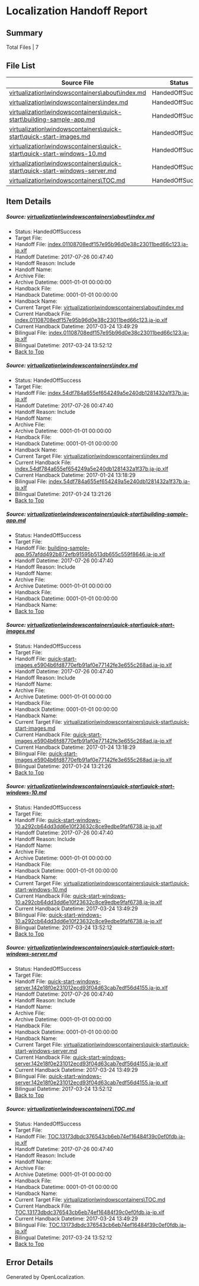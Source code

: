 # <a name='report-top'></a> Localization Handoff Report

## Summary
 Total Files | 7

## File List
 Source File | Status | Details 
 ----------- | ------ | ------- 
 [virtualization\windowscontainers\about\index.md](https://github.com/Microsoft/Virtualization-Documentation-Private/blob/015f8c438cd1e1331e5388280facce4b9ec939ac/virtualization/windowscontainers/about/index.md) | HandedOffSuccess | [Details](#3d1146f6e86ce65115fe0112bec6e2702930c4be258)
 [virtualization\windowscontainers\index.md](https://github.com/Microsoft/Virtualization-Documentation-Private/blob/015f8c438cd1e1331e5388280facce4b9ec939ac/virtualization/windowscontainers/index.md) | HandedOffSuccess | [Details](#2a38e8cac3c05530a301eeccff3eb4264ec1d702303)
 [virtualization\windowscontainers\quick-start\building-sample-app.md](https://github.com/Microsoft/Virtualization-Documentation-Private/blob/015f8c438cd1e1331e5388280facce4b9ec939ac/virtualization/windowscontainers/quick-start/building-sample-app.md) | HandedOffSuccess | [Details](#27b00cf53240390ddebd2317f50ff9d27408107d350)
 [virtualization\windowscontainers\quick-start\quick-start-images.md](https://github.com/Microsoft/Virtualization-Documentation-Private/blob/015f8c438cd1e1331e5388280facce4b9ec939ac/virtualization/windowscontainers/quick-start/quick-start-images.md) | HandedOffSuccess | [Details](#a2526650a760f984720638bafffdabb6c2cb3e00393)
 [virtualization\windowscontainers\quick-start\quick-start-windows-10.md](https://github.com/Microsoft/Virtualization-Documentation-Private/blob/015f8c438cd1e1331e5388280facce4b9ec939ac/virtualization/windowscontainers/quick-start/quick-start-windows-10.md) | HandedOffSuccess | [Details](#2c5742ba11f830762a337f31ebcd1ae700cb3905394)
 [virtualization\windowscontainers\quick-start\quick-start-windows-server.md](https://github.com/Microsoft/Virtualization-Documentation-Private/blob/015f8c438cd1e1331e5388280facce4b9ec939ac/virtualization/windowscontainers/quick-start/quick-start-windows-server.md) | HandedOffSuccess | [Details](#832e65fde23ce3195eb8bbb79b7fa4afa01d13f3395)
 [virtualization\windowscontainers\TOC.md](https://github.com/Microsoft/Virtualization-Documentation-Private/blob/015f8c438cd1e1331e5388280facce4b9ec939ac/virtualization/windowscontainers/TOC.md) | HandedOffSuccess | [Details](#03680574b0768722f41f88b54180078a3799f374402)

## Item Details
##### <a name='3d1146f6e86ce65115fe0112bec6e2702930c4be258'></a> Source: [virtualization\windowscontainers\about\index.md](https://github.com/Microsoft/Virtualization-Documentation-Private/blob/015f8c438cd1e1331e5388280facce4b9ec939ac/virtualization/windowscontainers/about/index.md)
* Status: HandedOffSuccess
* Target File: 
* Handoff File: [index.01108708edf157e95b96d0e38c23011bed66c123.ja-jp.xlf](https://github.com/MicrosoftDocs/Virtualization-Documentation-Private.handoff/blob/aa7b94393cc2407e0a633c4209c9d2ab1f8d9584/ol-handoff/MicrosoftDocs/Virtualization-Documentation-Private.ja-jp/live/index.01108708edf157e95b96d0e38c23011bed66c123.ja-jp.xlf)
* Handoff Datetime: 2017-07-26 00:47:40
* Handoff Reason: Include
* Handoff Name: 
* Archive File: 
* Archive Datetime: 0001-01-01 00:00:00
* Handback File: 
* Handback Datetime: 0001-01-01 00:00:00
* Handback Name: 
* Current Target File: [virtualization\windowscontainers\about\index.md](https://github.com/MicrosoftDocs/Virtualization-Documentation-Private.ja-jp/blob/91030ef0e75c0d62ca730a9927fb3c05707fb87f/virtualization/windowscontainers/about/index.md)
* Current Handback File: [index.01108708edf157e95b96d0e38c23011bed66c123.ja-jp.xlf](https://github.com/MicrosoftDocs/Virtualization-Documentation-Private.handback/blob/6969c74d9ea57e4b4be2660a95b860b9dc396fd6/ol-handback/Microsoft/Virtualization-Documentation-Private.ja-jp/live/index.01108708edf157e95b96d0e38c23011bed66c123.ja-jp.xlf)
* Current Handback Datetime: 2017-03-24 13:49:29
* Bilingual File: [index.01108708edf157e95b96d0e38c23011bed66c123.ja-jp.xlf](https://github.com/MicrosoftDocs/Virtualization-Documentation-Private.handback/blob/6969c74d9ea57e4b4be2660a95b860b9dc396fd6/ol-handback/Microsoft/Virtualization-Documentation-Private.ja-jp/live/index.01108708edf157e95b96d0e38c23011bed66c123.ja-jp.xlf)
* Bilingual Datetime: 2017-03-24 13:52:12
* [Back to Top](#report-top)

##### <a name='2a38e8cac3c05530a301eeccff3eb4264ec1d702303'></a> Source: [virtualization\windowscontainers\index.md](https://github.com/Microsoft/Virtualization-Documentation-Private/blob/015f8c438cd1e1331e5388280facce4b9ec939ac/virtualization/windowscontainers/index.md)
* Status: HandedOffSuccess
* Target File: 
* Handoff File: [index.54df784a655ef654249a5e240db1281432a1f37b.ja-jp.xlf](https://github.com/MicrosoftDocs/Virtualization-Documentation-Private.handoff/blob/aa7b94393cc2407e0a633c4209c9d2ab1f8d9584/ol-handoff/MicrosoftDocs/Virtualization-Documentation-Private.ja-jp/live/index.54df784a655ef654249a5e240db1281432a1f37b.ja-jp.xlf)
* Handoff Datetime: 2017-07-26 00:47:40
* Handoff Reason: Include
* Handoff Name: 
* Archive File: 
* Archive Datetime: 0001-01-01 00:00:00
* Handback File: 
* Handback Datetime: 0001-01-01 00:00:00
* Handback Name: 
* Current Target File: [virtualization\windowscontainers\index.md](https://github.com/MicrosoftDocs/Virtualization-Documentation-Private.ja-jp/blob/1e3bd54d4b6fd9d049c406af9f4cd6a45f42dda7/virtualization/windowscontainers/index.md)
* Current Handback File: [index.54df784a655ef654249a5e240db1281432a1f37b.ja-jp.xlf](https://github.com/MicrosoftDocs/Virtualization-Documentation-Private.handback/blob/8063c3e1030aaad7d80115fac104c95cc716dbfd/ol-handback/Microsoft/Virtualization-Documentation-Private.ja-jp/live/index.54df784a655ef654249a5e240db1281432a1f37b.ja-jp.xlf)
* Current Handback Datetime: 2017-01-24 13:18:29
* Bilingual File: [index.54df784a655ef654249a5e240db1281432a1f37b.ja-jp.xlf](https://github.com/MicrosoftDocs/Virtualization-Documentation-Private.handback/blob/8063c3e1030aaad7d80115fac104c95cc716dbfd/ol-handback/Microsoft/Virtualization-Documentation-Private.ja-jp/live/index.54df784a655ef654249a5e240db1281432a1f37b.ja-jp.xlf)
* Bilingual Datetime: 2017-01-24 13:21:26
* [Back to Top](#report-top)

##### <a name='27b00cf53240390ddebd2317f50ff9d27408107d350'></a> Source: [virtualization\windowscontainers\quick-start\building-sample-app.md](https://github.com/Microsoft/Virtualization-Documentation-Private/blob/015f8c438cd1e1331e5388280facce4b9ec939ac/virtualization/windowscontainers/quick-start/building-sample-app.md)
* Status: HandedOffSuccess
* Target File: 
* Handoff File: [building-sample-app.957afdd492b872efb91595b513db655c559f8646.ja-jp.xlf](https://github.com/MicrosoftDocs/Virtualization-Documentation-Private.handoff/blob/aa7b94393cc2407e0a633c4209c9d2ab1f8d9584/ol-handoff/MicrosoftDocs/Virtualization-Documentation-Private.ja-jp/live/building-sample-app.957afdd492b872efb91595b513db655c559f8646.ja-jp.xlf)
* Handoff Datetime: 2017-07-26 00:47:40
* Handoff Reason: Include
* Handoff Name: 
* Archive File: 
* Archive Datetime: 0001-01-01 00:00:00
* Handback File: 
* Handback Datetime: 0001-01-01 00:00:00
* Handback Name: 
* [Back to Top](#report-top)

##### <a name='a2526650a760f984720638bafffdabb6c2cb3e00393'></a> Source: [virtualization\windowscontainers\quick-start\quick-start-images.md](https://github.com/Microsoft/Virtualization-Documentation-Private/blob/015f8c438cd1e1331e5388280facce4b9ec939ac/virtualization/windowscontainers/quick-start/quick-start-images.md)
* Status: HandedOffSuccess
* Target File: 
* Handoff File: [quick-start-images.e5904b6fd8770efb91af0e77142fe3e655c268ad.ja-jp.xlf](https://github.com/MicrosoftDocs/Virtualization-Documentation-Private.handoff/blob/aa7b94393cc2407e0a633c4209c9d2ab1f8d9584/ol-handoff/MicrosoftDocs/Virtualization-Documentation-Private.ja-jp/live/quick-start-images.e5904b6fd8770efb91af0e77142fe3e655c268ad.ja-jp.xlf)
* Handoff Datetime: 2017-07-26 00:47:40
* Handoff Reason: Include
* Handoff Name: 
* Archive File: 
* Archive Datetime: 0001-01-01 00:00:00
* Handback File: 
* Handback Datetime: 0001-01-01 00:00:00
* Handback Name: 
* Current Target File: [virtualization\windowscontainers\quick-start\quick-start-images.md](https://github.com/MicrosoftDocs/Virtualization-Documentation-Private.ja-jp/blob/1e3bd54d4b6fd9d049c406af9f4cd6a45f42dda7/virtualization/windowscontainers/quick-start/quick-start-images.md)
* Current Handback File: [quick-start-images.e5904b6fd8770efb91af0e77142fe3e655c268ad.ja-jp.xlf](https://github.com/MicrosoftDocs/Virtualization-Documentation-Private.handback/blob/8063c3e1030aaad7d80115fac104c95cc716dbfd/ol-handback/Microsoft/Virtualization-Documentation-Private.ja-jp/live/quick-start-images.e5904b6fd8770efb91af0e77142fe3e655c268ad.ja-jp.xlf)
* Current Handback Datetime: 2017-01-24 13:18:29
* Bilingual File: [quick-start-images.e5904b6fd8770efb91af0e77142fe3e655c268ad.ja-jp.xlf](https://github.com/MicrosoftDocs/Virtualization-Documentation-Private.handback/blob/8063c3e1030aaad7d80115fac104c95cc716dbfd/ol-handback/Microsoft/Virtualization-Documentation-Private.ja-jp/live/quick-start-images.e5904b6fd8770efb91af0e77142fe3e655c268ad.ja-jp.xlf)
* Bilingual Datetime: 2017-01-24 13:21:26
* [Back to Top](#report-top)

##### <a name='2c5742ba11f830762a337f31ebcd1ae700cb3905394'></a> Source: [virtualization\windowscontainers\quick-start\quick-start-windows-10.md](https://github.com/Microsoft/Virtualization-Documentation-Private/blob/015f8c438cd1e1331e5388280facce4b9ec939ac/virtualization/windowscontainers/quick-start/quick-start-windows-10.md)
* Status: HandedOffSuccess
* Target File: 
* Handoff File: [quick-start-windows-10.a292cb64dd3dd6e10f23632c8ce9edbe9faf6738.ja-jp.xlf](https://github.com/MicrosoftDocs/Virtualization-Documentation-Private.handoff/blob/aa7b94393cc2407e0a633c4209c9d2ab1f8d9584/ol-handoff/MicrosoftDocs/Virtualization-Documentation-Private.ja-jp/live/quick-start-windows-10.a292cb64dd3dd6e10f23632c8ce9edbe9faf6738.ja-jp.xlf)
* Handoff Datetime: 2017-07-26 00:47:40
* Handoff Reason: Include
* Handoff Name: 
* Archive File: 
* Archive Datetime: 0001-01-01 00:00:00
* Handback File: 
* Handback Datetime: 0001-01-01 00:00:00
* Handback Name: 
* Current Target File: [virtualization\windowscontainers\quick-start\quick-start-windows-10.md](https://github.com/MicrosoftDocs/Virtualization-Documentation-Private.ja-jp/blob/91030ef0e75c0d62ca730a9927fb3c05707fb87f/virtualization/windowscontainers/quick-start/quick-start-windows-10.md)
* Current Handback File: [quick-start-windows-10.a292cb64dd3dd6e10f23632c8ce9edbe9faf6738.ja-jp.xlf](https://github.com/MicrosoftDocs/Virtualization-Documentation-Private.handback/blob/6969c74d9ea57e4b4be2660a95b860b9dc396fd6/ol-handback/Microsoft/Virtualization-Documentation-Private.ja-jp/live/quick-start-windows-10.a292cb64dd3dd6e10f23632c8ce9edbe9faf6738.ja-jp.xlf)
* Current Handback Datetime: 2017-03-24 13:49:29
* Bilingual File: [quick-start-windows-10.a292cb64dd3dd6e10f23632c8ce9edbe9faf6738.ja-jp.xlf](https://github.com/MicrosoftDocs/Virtualization-Documentation-Private.handback/blob/6969c74d9ea57e4b4be2660a95b860b9dc396fd6/ol-handback/Microsoft/Virtualization-Documentation-Private.ja-jp/live/quick-start-windows-10.a292cb64dd3dd6e10f23632c8ce9edbe9faf6738.ja-jp.xlf)
* Bilingual Datetime: 2017-03-24 13:52:12
* [Back to Top](#report-top)

##### <a name='832e65fde23ce3195eb8bbb79b7fa4afa01d13f3395'></a> Source: [virtualization\windowscontainers\quick-start\quick-start-windows-server.md](https://github.com/Microsoft/Virtualization-Documentation-Private/blob/015f8c438cd1e1331e5388280facce4b9ec939ac/virtualization/windowscontainers/quick-start/quick-start-windows-server.md)
* Status: HandedOffSuccess
* Target File: 
* Handoff File: [quick-start-windows-server.142e18f0e231012ecd93f04d63cab7edf56d4155.ja-jp.xlf](https://github.com/MicrosoftDocs/Virtualization-Documentation-Private.handoff/blob/aa7b94393cc2407e0a633c4209c9d2ab1f8d9584/ol-handoff/MicrosoftDocs/Virtualization-Documentation-Private.ja-jp/live/quick-start-windows-server.142e18f0e231012ecd93f04d63cab7edf56d4155.ja-jp.xlf)
* Handoff Datetime: 2017-07-26 00:47:40
* Handoff Reason: Include
* Handoff Name: 
* Archive File: 
* Archive Datetime: 0001-01-01 00:00:00
* Handback File: 
* Handback Datetime: 0001-01-01 00:00:00
* Handback Name: 
* Current Target File: [virtualization\windowscontainers\quick-start\quick-start-windows-server.md](https://github.com/MicrosoftDocs/Virtualization-Documentation-Private.ja-jp/blob/91030ef0e75c0d62ca730a9927fb3c05707fb87f/virtualization/windowscontainers/quick-start/quick-start-windows-server.md)
* Current Handback File: [quick-start-windows-server.142e18f0e231012ecd93f04d63cab7edf56d4155.ja-jp.xlf](https://github.com/MicrosoftDocs/Virtualization-Documentation-Private.handback/blob/6969c74d9ea57e4b4be2660a95b860b9dc396fd6/ol-handback/Microsoft/Virtualization-Documentation-Private.ja-jp/live/quick-start-windows-server.142e18f0e231012ecd93f04d63cab7edf56d4155.ja-jp.xlf)
* Current Handback Datetime: 2017-03-24 13:49:29
* Bilingual File: [quick-start-windows-server.142e18f0e231012ecd93f04d63cab7edf56d4155.ja-jp.xlf](https://github.com/MicrosoftDocs/Virtualization-Documentation-Private.handback/blob/6969c74d9ea57e4b4be2660a95b860b9dc396fd6/ol-handback/Microsoft/Virtualization-Documentation-Private.ja-jp/live/quick-start-windows-server.142e18f0e231012ecd93f04d63cab7edf56d4155.ja-jp.xlf)
* Bilingual Datetime: 2017-03-24 13:52:12
* [Back to Top](#report-top)

##### <a name='03680574b0768722f41f88b54180078a3799f374402'></a> Source: [virtualization\windowscontainers\TOC.md](https://github.com/Microsoft/Virtualization-Documentation-Private/blob/015f8c438cd1e1331e5388280facce4b9ec939ac/virtualization/windowscontainers/TOC.md)
* Status: HandedOffSuccess
* Target File: 
* Handoff File: [TOC.13173dbdc376543cb6eb74ef16484f39c0ef0fdb.ja-jp.xlf](https://github.com/MicrosoftDocs/Virtualization-Documentation-Private.handoff/blob/aa7b94393cc2407e0a633c4209c9d2ab1f8d9584/ol-handoff/MicrosoftDocs/Virtualization-Documentation-Private.ja-jp/live/TOC.13173dbdc376543cb6eb74ef16484f39c0ef0fdb.ja-jp.xlf)
* Handoff Datetime: 2017-07-26 00:47:40
* Handoff Reason: Include
* Handoff Name: 
* Archive File: 
* Archive Datetime: 0001-01-01 00:00:00
* Handback File: 
* Handback Datetime: 0001-01-01 00:00:00
* Handback Name: 
* Current Target File: [virtualization\windowscontainers\TOC.md](https://github.com/MicrosoftDocs/Virtualization-Documentation-Private.ja-jp/blob/91030ef0e75c0d62ca730a9927fb3c05707fb87f/virtualization/windowscontainers/TOC.md)
* Current Handback File: [TOC.13173dbdc376543cb6eb74ef16484f39c0ef0fdb.ja-jp.xlf](https://github.com/MicrosoftDocs/Virtualization-Documentation-Private.handback/blob/6969c74d9ea57e4b4be2660a95b860b9dc396fd6/ol-handback/Microsoft/Virtualization-Documentation-Private.ja-jp/live/TOC.13173dbdc376543cb6eb74ef16484f39c0ef0fdb.ja-jp.xlf)
* Current Handback Datetime: 2017-03-24 13:49:29
* Bilingual File: [TOC.13173dbdc376543cb6eb74ef16484f39c0ef0fdb.ja-jp.xlf](https://github.com/MicrosoftDocs/Virtualization-Documentation-Private.handback/blob/6969c74d9ea57e4b4be2660a95b860b9dc396fd6/ol-handback/Microsoft/Virtualization-Documentation-Private.ja-jp/live/TOC.13173dbdc376543cb6eb74ef16484f39c0ef0fdb.ja-jp.xlf)
* Bilingual Datetime: 2017-03-24 13:52:12
* [Back to Top](#report-top)


## Error Details

Generated by OpenLocalization.

